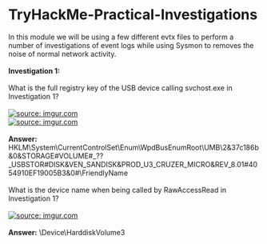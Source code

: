# TryHackMe-Practical-Investigations

In this module we will be using a few different evtx files to perform a number of investigations of event logs while using Sysmon to removes the noise of normal network activity.<br>
<br>
<b>Investigation 1:</b><br>
<br>
What is the full registry key of the USB device calling svchost.exe in Investigation 1? <br>
<br>
<a href="https://imgur.com/61qpW1e"><img src="https://i.imgur.com/61qpW1e.png" title="source: imgur.com" /></a><br>
<a href="https://imgur.com/d6Gwrvu"><img src="https://i.imgur.com/d6Gwrvu.png" title="source: imgur.com" /></a><br>
<br>
<b>Answer:</b> HKLM\System\CurrentControlSet\Enum\WpdBusEnumRoot\UMB\2&37c186b&0&STORAGE#VOLUME#_??_USBSTOR#DISK&VEN_SANDISK&PROD_U3_CRUZER_MICRO&REV_8.01#4054910EF19005B3&0#\FriendlyName<br>
<br>
What is the device name when being called by RawAccessRead in Investigation 1?<br>
<br>
<a href="https://imgur.com/rBFTAC7"><img src="https://i.imgur.com/rBFTAC7.png" title="source: imgur.com" /></a><br>
<br>
<b>Answer:</b> \Device\HarddiskVolume3
